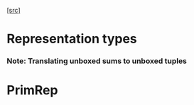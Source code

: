 [[src]](https://github.com/ghc/ghc/tree/master/compiler/simplStg/RepType.hs)
# Representation types


### Note: Translating unboxed sums to unboxed tuples

# PrimRep

